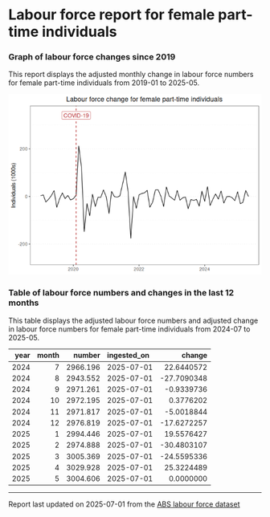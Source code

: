 Labour force report for female part-time individuals
================

### Graph of labour force changes since 2019

This report displays the adjusted monthly change in labour force numbers
for female part-time individuals from 2019-01 to 2025-05.

![](female_part-time_report_files/figure-gfm/unnamed-chunk-2-1.png)<!-- -->

### Table of labour force numbers and changes in the last 12 months

This table displays the adjusted labour force numbers and adjusted
change in labour force numbers for female part-time individuals from
2024-07 to 2025-05.

| year | month |   number | ingested_on |      change |
|-----:|------:|---------:|:------------|------------:|
| 2024 |     7 | 2966.196 | 2025-07-01  |  22.6440572 |
| 2024 |     8 | 2943.552 | 2025-07-01  | -27.7090348 |
| 2024 |     9 | 2971.261 | 2025-07-01  |  -0.9339736 |
| 2024 |    10 | 2972.195 | 2025-07-01  |   0.3776202 |
| 2024 |    11 | 2971.817 | 2025-07-01  |  -5.0018844 |
| 2024 |    12 | 2976.819 | 2025-07-01  | -17.6272257 |
| 2025 |     1 | 2994.446 | 2025-07-01  |  19.5576427 |
| 2025 |     2 | 2974.888 | 2025-07-01  | -30.4803107 |
| 2025 |     3 | 3005.369 | 2025-07-01  | -24.5595336 |
| 2025 |     4 | 3029.928 | 2025-07-01  |  25.3224489 |
| 2025 |     5 | 3004.606 | 2025-07-01  |   0.0000000 |

------------------------------------------------------------------------

Report last updated on 2025-07-01 from the [ABS labour force
dataset](https://www.abs.gov.au/statistics/labour/employment-and-unemployment/labour-force-australia/latest-release)
